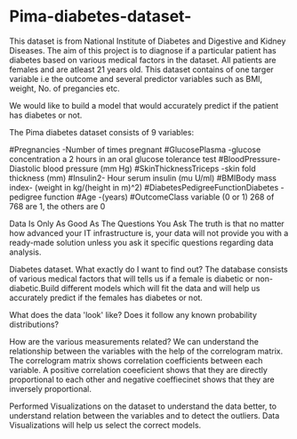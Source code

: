 # Pima-diabetes-dataset-
This dataset is from National Institute of Diabetes and Digestive and Kidney Diseases. The aim of this project is to diagnose if a particular patient has diabetes based on various medical factors in the dataset. All patients are females and are atleast 21 years old. 
This dataset contains of one targer variable i.e the outcome and several predictor variables such as BMI, weight, No. of pregancies etc. 


We would like to build a model that would  accurately predict if the patient has diabetes or not. 

The Pima diabetes dataset consists of 9 variables:  

#Pregnancies -Number of times pregnant
#GlucosePlasma -glucose concentration a 2 hours in an oral glucose tolerance test
#BloodPressure- Diastolic blood pressure (mm Hg)
#SkinThicknessTriceps -skin fold thickness (mm)
#Insulin2- Hour serum insulin (mu U/ml)
#BMIBody mass index- (weight in kg/(height in m)^2)
#DiabetesPedigreeFunctionDiabetes -pedigree function
#Age -(years)
#OutcomeClass variable (0 or 1) 268 of 768 are 1, the others are 0


Data Is Only As Good As The Questions You Ask
 The truth is that no matter how advanced your IT infrastructure is, your data will not provide you with a ready-made solution unless you ask it specific questions regarding data analysis. 

Diabetes dataset. 
What exactly do I want to find out? 
The database consists of various medical factors that will tells us if a female is diabetic or non-diabetic.Build different models which will fit the data and will help us accurately predict if the females has diabetes or not. 

What does the data 'look' like? Does it follow any known probability distributions?



How are the various measurements related?
We can understand the relationship between the variables with the help of the correlogram matrix. The correlogram matrix shows correlation coefficients between each variable. A positive correlation coeeficient shows that they are directly proportional to each other and negative coeffiecinet shows that they are inversely proportional. 





Performed Visualizations on the dataset to understand the data better, to understand relation between the variables and to detect the outliers. 
Data Visualizations will help us select the correct models. 

